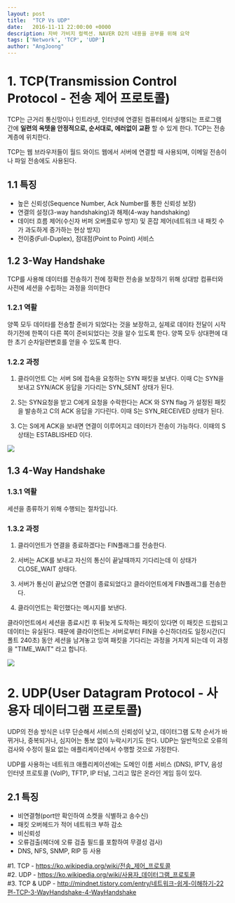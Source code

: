 ```yaml
---
layout: post
title:  "TCP Vs UDP"
date:   2016-11-11 22:00:00 +0000
description: 자바 가비지 컬렉션. NAVER D2의 내용을 공부를 위해 요약
tags: ['Network', 'TCP', 'UDP']
author: "AngJoong"
---
```


# 1. TCP(Transmission Control Protocol - 전송 제어 프로토콜)
TCP는 근거리 통신망이나 인트라넷, 인터넷에 연결된 컴퓨터에서 실행되는 프로그램 간에 **일련의 옥텟을 안정적으로, 순서대로, 에러없이 교환** 할 수 있게 한다. TCP는 전송 계층에 위치한다.   

TCP는 웹 브라우저들이 월드 와이드 웹에서 서버에 연결할 때 사용되며, 이메일 전송이나 파일 전송에도 사용된다.

## 1.1 특징

- 높은 신뢰성(Sequence Number, Ack Number를 통한 신뢰성 보장)
- 연결의 설정(3-way handshaking)과 해제(4-way handshaking)
- 데이터 흐름 제어(수신자 버퍼 오버플로우 방지) 및 혼잡 제어(네트워크 내 패킷 수가 과도하게 증가하는 현상 방지)
- 전이중(Full-Duplex), 점대점(Point to Point) 서비스

## 1.2 3-Way Handshake
TCP를 사용해 데이터를 전송하기 전에 정확한 전송을 보장하기 위해 상대방 컴퓨터와 사전에 세션을 수립하는 과정을 의미한다

### 1.2.1 역활
양쪽 모두 데이타를 전송할 준비가 되었다는 것을 보장하고, 실제로 데이타 전달이 시작하기전에 한쪽이 다른 쪽이 준비되었다는 것을 알수 있도록 한다. 양쪽 모두 상대편에 대한 초기 순차일련변호를 얻을 수 있도록 한다.

### 1.2.2 과정
1. 클라이언트 C는 서버 S에 접속을 요청하는 SYN 패킷을 보낸다. 이때 C는 SYN을 보내고 SYN/ACK 응답을 기다리는 SYN_SENT 상태가 된다.

2. S는 SYN요청을 받고 C에게 요청을 수락한다는 ACK 와 SYN flag 가 설정된 패킷을 발송하고 C의 ACK 응답을 기다린다. 이때 S는 SYN_RECEIVED 상태가 된다.

3. C는 S에게 ACK을 보내면 연결이 이루어지고 데이터가 전송이 가능하다. 이때의 S 상태는 ESTABLISHED 이다.

![](http://cfile9.uf.tistory.com/image/225A964D52F1BB69177202)

## 1.3 4-Way Handshake

### 1.3.1 역활
세션을 종류하기 위해 수행되는 절차입니다.  

### 1.3.2 과정

1. 클라이언트가 연결을 종료하겠다는 FIN플래그를 전송한다.

2. 서버는 ACK를 보내고 자신의 통신이 끝날때까지 기다리는데 이 상태가 CLOSE_WAIT 상태다.

3. 서버가 통신이 끝났으면 연결이 종료되었다고 클라이언트에게 FIN플래그를 전송한다.

4. 클라이언트는 확인했다는 메시지를 보낸다.

클라이언트에서 세션을 종료시킨 후 뒤늦게 도착하는 패킷이 있다면 이 패킷은 드랍되고 데이터는 유실된다. 때문에 클라이언트는 서버로부터 FIN을 수신하더라도 일정시간(디폴트 240초) 동안 세션을 남겨놓고 잉여 패킷을 기다리는 과정을 거치게 되는데 이 과정을 "TIME_WAIT" 라고 합니다.

![](http://cfile25.uf.tistory.com/image/2152353F52F1C02835CC3B)


# 2. UDP(User Datagram Protocol - 사용자 데이터그램 프로토콜)
UDP의 전송 방식은 너무 단순해서 서비스의 신뢰성이 낮고, 데이터그램 도착 순서가 바뀌거나, 중복되거나, 심지어는 통보 없이 누락시키기도 한다. UDP는 일반적으로 오류의 검사와 수정이 필요 없는 애플리케이션에서 수행할 것으로 가정한다.  

UDP를 사용하는 네트워크 애플리케이션에는 도메인 이름 서비스 (DNS), IPTV, 음성 인터넷 프로토콜 (VoIP), TFTP, IP 터널, 그리고 많은 온라인 게임 등이 있다.

## 2.1 특징
- 비연결형(port만 확인하여 소켓을 식별하고 송수신)
- 패킷 오버헤드가 적어 네트워크 부하 감소
- 비신뢰성
- 오류검출(헤더에 오류 검출 필드를 포함하여 무결성 검사)
- DNS, NFS, SNMP, RIP 등 사용




\#1. TCP - https://ko.wikipedia.org/wiki/전송_제어_프로토콜  
\#2. UDP - https://ko.wikipedia.org/wiki/사용자_데이터그램_프로토콜  
\#3. TCP & UDP - http://mindnet.tistory.com/entry/네트워크-쉽게-이해하기-22편-TCP-3-WayHandshake-4-WayHandshake
